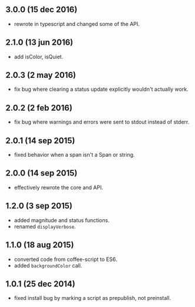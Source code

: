 ## 3.0.0 (15 dec 2016)

- rewrote in typescript and changed some of the API.

## 2.1.0 (13 jun 2016)

- add isColor, isQuiet.

## 2.0.3 (2 may 2016)

- fix bug where clearing a status update explicitly wouldn't actually work.

## 2.0.2 (2 feb 2016)

- fix bug where warnings and errors were sent to stdout instead of stderr.

## 2.0.1 (14 sep 2015)

- fixed behavior when a span isn't a Span or string.

## 2.0.0 (14 sep 2015)

- effectively rewrote the core and API.

## 1.2.0 (3 sep 2015)

- added magnitude and status functions.
- renamed `displayVerbose`.

## 1.1.0 (18 aug 2015)

- converted code from coffee-script to ES6.
- added `backgroundColor` call.

## 1.0.1 (25 dec 2014)

- fixed install bug by marking a script as prepublish, not preinstall.
